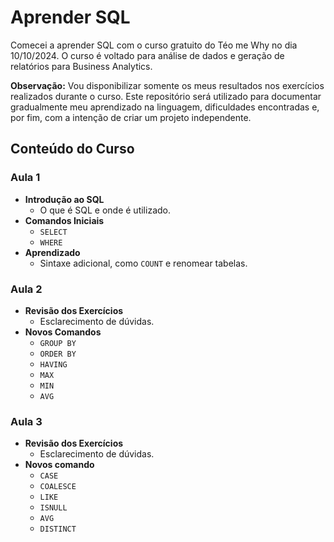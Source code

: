 # Aprender SQL

Comecei a aprender SQL com o curso gratuito do Téo me Why no dia 10/10/2024. O curso é voltado para análise de dados e geração de relatórios para Business Analytics.

**Observação:** Vou disponibilizar somente os meus resultados nos exercícios realizados durante o curso. Este repositório será utilizado para documentar gradualmente meu aprendizado na linguagem, dificuldades encontradas e, por fim, com a intenção de criar um projeto independente.

## Conteúdo do Curso

### Aula 1
- **Introdução ao SQL**
  - O que é SQL e onde é utilizado.
- **Comandos Iniciais**
  - `SELECT`
  - `WHERE`
- **Aprendizado**
  - Sintaxe adicional, como `COUNT` e renomear tabelas.

### Aula 2
- **Revisão dos Exercícios**
  - Esclarecimento de dúvidas.
- **Novos Comandos**
  - `GROUP BY`
  - `ORDER BY`
  - `HAVING`
  - `MAX`
  - `MIN`
  - `AVG`

### Aula 3
- **Revisão dos Exercícios**
  - Esclarecimento de dúvidas.
- **Novos comando**
  - `CASE`
  - `COALESCE`
  - `LIKE`
  - `ISNULL`
  - `AVG`
  - `DISTINCT`
